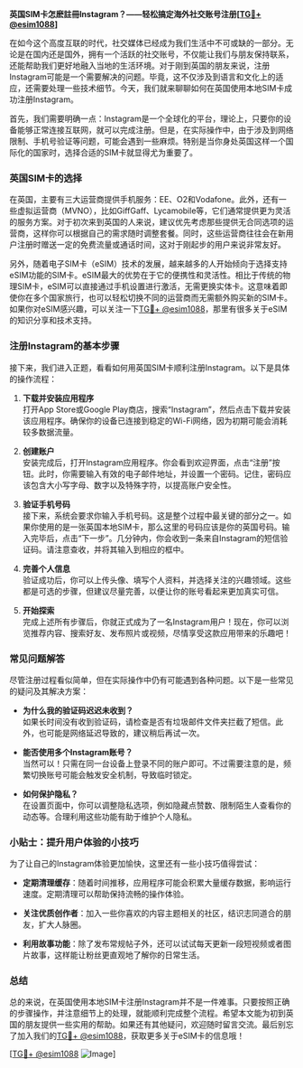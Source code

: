 **英国SIM卡怎麽註冊Instagram？——轻松搞定海外社交账号注册[[TG💪+ @esim1088](https://t.me/s/esim1088)]**

在如今这个高度互联的时代，社交媒体已经成为我们生活中不可或缺的一部分。无论是在国内还是国外，拥有一个活跃的社交账号，不仅能让我们与朋友保持联系，还能帮助我们更好地融入当地的生活环境。对于刚到英国的朋友来说，注册Instagram可能是一个需要解决的问题。毕竟，这不仅涉及到语言和文化上的适应，还需要处理一些技术细节。今天，我们就来聊聊如何在英国使用本地SIM卡成功注册Instagram。

首先，我们需要明确一点：Instagram是一个全球化的平台，理论上，只要你的设备能够正常连接互联网，就可以完成注册。但是，在实际操作中，由于涉及到网络限制、手机号验证等问题，可能会遇到一些麻烦。特别是当你身处英国这样一个国际化的国家时，选择合适的SIM卡就显得尤为重要了。

### 英国SIM卡的选择

在英国，主要有三大运营商提供手机服务：EE、O2和Vodafone。此外，还有一些虚拟运营商（MVNO），比如GiffGaff、Lycamobile等，它们通常提供更为灵活的服务方案。对于初次来到英国的人来说，建议优先考虑那些提供无合同选项的运营商，这样你可以根据自己的需求随时调整套餐。同时，这些运营商往往会在新用户注册时赠送一定的免费流量或通话时间，这对于刚起步的用户来说非常友好。

另外，随着电子SIM卡（eSIM）技术的发展，越来越多的人开始倾向于选择支持eSIM功能的SIM卡。eSIM最大的优势在于它的便携性和灵活性。相比于传统的物理SIM卡，eSIM可以直接通过手机设置进行激活，无需更换实体卡。这意味着即使你在多个国家旅行，也可以轻松切换不同的运营商而无需额外购买新的SIM卡。如果你对eSIM感兴趣，可以关注一下[TG💪+ @esim1088](https://t.me/s/esim1088)，那里有很多关于eSIM的知识分享和技术支持。

### 注册Instagram的基本步骤

接下来，我们进入正题，看看如何用英国SIM卡顺利注册Instagram。以下是具体的操作流程：

1. **下载并安装应用程序**  
   打开App Store或Google Play商店，搜索“Instagram”，然后点击下载并安装该应用程序。确保你的设备已连接到稳定的Wi-Fi网络，因为初期可能会消耗较多数据流量。

2. **创建账户**  
   安装完成后，打开Instagram应用程序。你会看到欢迎界面，点击“注册”按钮。此时，你需要输入有效的电子邮件地址，并设置一个密码。记住，密码应该包含大小写字母、数字以及特殊字符，以提高账户安全性。

3. **验证手机号码**  
   接下来，系统会要求你输入手机号码。这是整个过程中最关键的部分之一。如果你使用的是一张英国本地SIM卡，那么这里的号码应该是你的英国号码。输入完毕后，点击“下一步”。几分钟内，你会收到一条来自Instagram的短信验证码。请注意查收，并将其输入到相应的框中。

4. **完善个人信息**  
   验证成功后，你可以上传头像、填写个人资料，并选择关注的兴趣领域。这些都是可选的步骤，但建议尽量完善，以便让你的账号看起来更加真实可信。

5. **开始探索**  
   完成上述所有步骤后，你就正式成为了一名Instagram用户！现在，你可以浏览推荐内容、搜索好友、发布照片或视频，尽情享受这款应用带来的乐趣吧！

### 常见问题解答

尽管注册过程看似简单，但在实际操作中仍有可能遇到各种问题。以下是一些常见的疑问及其解决方案：

- **为什么我的验证码迟迟未收到？**  
  如果长时间没有收到验证码，请检查是否有垃圾邮件文件夹拦截了短信。此外，也可能是网络延迟导致的，建议稍后再试一次。

- **能否使用多个Instagram账号？**  
  当然可以！只需在同一台设备上登录不同的账户即可。不过需要注意的是，频繁切换账号可能会触发安全机制，导致临时锁定。

- **如何保护隐私？**  
  在设置页面中，你可以调整隐私选项，例如隐藏点赞数、限制陌生人查看你的动态等。合理利用这些功能有助于维护个人隐私。

### 小贴士：提升用户体验的小技巧

为了让自己的Instagram体验更加愉快，这里还有一些小技巧值得尝试：

- **定期清理缓存**：随着时间推移，应用程序可能会积累大量缓存数据，影响运行速度。定期清理可以帮助保持流畅的操作体验。
  
- **关注优质创作者**：加入一些你喜欢的内容主题相关的社区，结识志同道合的朋友，扩大人脉圈。

- **利用故事功能**：除了发布常规帖子外，还可以试试每天更新一段短视频或者图片故事，这样能让粉丝更直观地了解你的日常生活。

### 总结

总的来说，在英国使用本地SIM卡注册Instagram并不是一件难事。只要按照正确的步骤操作，并注意细节上的处理，就能顺利完成整个流程。希望本文能为初到英国的朋友提供一些实用的帮助。如果还有其他疑问，欢迎随时留言交流。最后别忘了加入我们的[TG💪+ @esim1088](https://t.me/s/esim1088)，获取更多关于eSIM卡的信息哦！

[[TG💪+ @esim1088](https://t.me/s/esim1088) ![Image](https://i.postimg.cc/4NQfJmqS/Snipaste-2025-05-13-00-14-12.png)]
